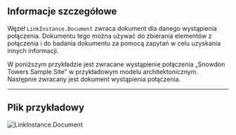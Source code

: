 ## Informacje szczegółowe
Węzeł `LinkInstance.Document` zwraca dokument dla danego wystąpienia połączenia. Dokumentu tego można używać do zbierania elementów z połączenia i do badania dokumentu za pomocą zapytań w celu uzyskania innych informacji.

W poniższym przykładzie jest zwracane wystąpienie połączenia „Snowdon Towers Sample Site” w przykładowym modelu architektonicznym. Następnie zwracany jest dokument wystąpienia połączenia.
___
## Plik przykładowy

![LinkInstance.Document](./Revit.Elements.LinkInstance.Document_img.jpg)
